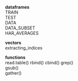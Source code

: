 **dataframes**  
TRAIN  
TEST   
DATA   
DATA_SUBSET   
HAR_AVERAGES  

**vectors**  
extracting_indices

**functions**  
read.table()  rbind()  cbind()  grep()  
gsub()  
gather()  
